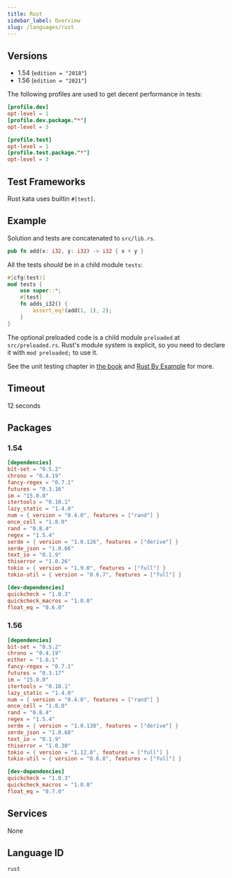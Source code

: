 ```yaml
---
title: Rust
sidebar_label: Overview
slug: /languages/rust
---
```



## Versions

- 1.54 (`edition = "2018"`)
- 1.56 (`edition = "2021"`)

The following profiles are used to get decent performance in tests:

```toml
[profile.dev]
opt-level = 1
[profile.dev.package."*"]
opt-level = 3

[profile.test]
opt-level = 1
[profile.test.package."*"]
opt-level = 3
```

## Test Frameworks

Rust kata uses builtin `#[test]`.

## Example

Solution and tests are concatenated to `src/lib.rs`.

```rust
pub fn add(x: i32, y: i32) -> i32 { x + y }
```

All the tests _should_ be in a child module `tests`:
```rust
#[cfg(test)]
mod tests {
    use super::*;
    #[test]
    fn adds_i32() {
        assert_eq!(add(1, 1), 2);
    }
}
```

The optional preloaded code is a child module `preloaded` at `src/preloaded.rs`.
Rust's module system is explicit, so you need to declare it with `mod preloaded;` to use it.

See the unit testing chapter in [the book](https://doc.rust-lang.org/book/ch11-01-writing-tests.html) and
[Rust By Example](https://doc.rust-lang.org/rust-by-example/testing/unit_testing.html) for more.

## Timeout
12 seconds

## Packages

### 1.54

```toml
[dependencies]
bit-set = "0.5.2"
chrono = "0.4.19"
fancy-regex = "0.7.1"
futures = "0.3.16"
im = "15.0.0"
itertools = "0.10.1"
lazy_static = "1.4.0"
num = { version = "0.4.0", features = ["rand"] }
once_cell = "1.8.0"
rand = "0.8.4"
regex = "1.5.4"
serde = { version = "1.0.126", features = ["derive"] }
serde_json = "1.0.66"
text_io = "0.1.9"
thiserror = "1.0.26"
tokio = { version = "1.9.0", features = ["full"] }
tokio-util = { version = "0.6.7", features = ["full"] }

[dev-dependencies]
quickcheck = "1.0.3"
quickcheck_macros = "1.0.0"
float_eq = "0.6.0"
```

### 1.56

```toml
[dependencies]
bit-set = "0.5.2"
chrono = "0.4.19"
either = "1.6.1"
fancy-regex = "0.7.1"
futures = "0.3.17"
im = "15.0.0"
itertools = "0.10.1"
lazy_static = "1.4.0"
num = { version = "0.4.0", features = ["rand"] }
once_cell = "1.8.0"
rand = "0.8.4"
regex = "1.5.4"
serde = { version = "1.0.130", features = ["derive"] }
serde_json = "1.0.68"
text_io = "0.1.9"
thiserror = "1.0.30"
tokio = { version = "1.12.0", features = ["full"] }
tokio-util = { version = "0.6.8", features = ["full"] }

[dev-dependencies]
quickcheck = "1.0.3"
quickcheck_macros = "1.0.0"
float_eq = "0.7.0"
```

## Services

None

## Language ID

`rust`
